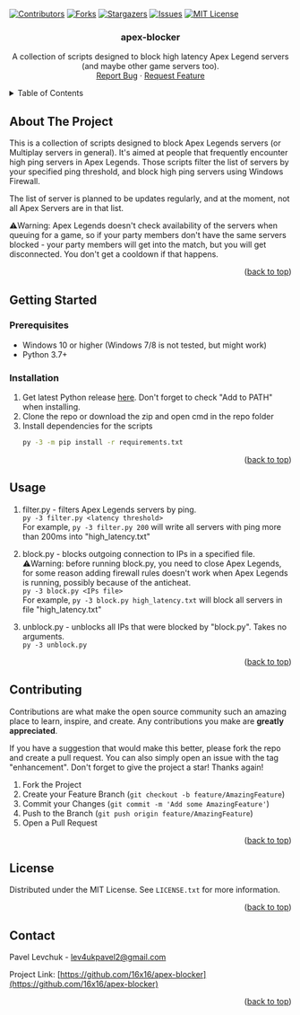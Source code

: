 <div id="top"></div>
<!-- PROJECT SHIELDS -->
<!--
*** I'm using markdown "reference style" links for readability.
*** Reference links are enclosed in brackets [ ] instead of parentheses ( ).
*** See the bottom of this document for the declaration of the reference variables
*** for contributors-url, forks-url, etc. This is an optional, concise syntax you may use.
*** https://www.markdownguide.org/basic-syntax/#reference-style-links
-->

[![Contributors][contributors-shield]][contributors-url]
[![Forks][forks-shield]][forks-url]
[![Stargazers][stars-shield]][stars-url]
[![Issues][issues-shield]][issues-url]
[![MIT License][license-shield]][license-url]

<div align="center">

<h3 align="center">apex-blocker</h3>

  <p align="center">
    A collection of scripts designed to block high latency Apex Legend servers (and maybe other game servers too).
    <br />
    <a href="https://github.com/16x16/apex-blocker/issues">Report Bug</a>
    ·
    <a href="https://github.com/16x16/apex-blocker/issues">Request Feature</a>
  </p>
</div>



<!-- TABLE OF CONTENTS -->
<details>
  <summary>Table of Contents</summary>
  <ol>
    <li>
      <a href="#about-the-project">About The Project</a>
    </li>
    <li>
      <a href="#getting-started">Getting Started</a>
      <ul>
        <li><a href="#prerequisites">Prerequisites</a></li>
        <li><a href="#installation">Installation</a></li>
      </ul>
    </li>
    <li><a href="#usage">Usage</a></li>
    <li><a href="#contributing">Contributing</a></li>
    <li><a href="#license">License</a></li>
    <li><a href="#contact">Contact</a></li>
  </ol>
</details>



<!-- ABOUT THE PROJECT -->
## About The Project

This is a collection of scripts designed to block Apex Legends servers (or Multiplay servers in general). It's aimed at people that frequently encounter high ping servers in Apex Legends. Those scripts filter the list of servers by your specified ping threshold, and block high ping servers using Windows Firewall.  

The list of server is planned to be updates regularly, and at the moment, not all Apex Servers are in that list.

⚠️Warning: Apex Legends doesn't check availability of the servers when queuing for a game, so if your party members don't have the same servers blocked - your party members will get into the match, but you will get disconnected. You don't get a cooldown if that happens.

<p align="right">(<a href="#top">back to top</a>)</p>


<!-- GETTING STARTED -->
## Getting Started

### Prerequisites
  
* Windows 10 or higher (Windows 7/8 is not tested, but might work)
* Python 3.7+

### Installation

1. Get latest Python release [here](https://www.python.org/downloads/). Don't forget to check "Add to PATH" when installing.
2. Clone the repo or download the zip and open cmd in the repo folder
3. Install dependencies for the scripts
   ```sh
   py -3 -m pip install -r requirements.txt
   ```

<p align="right">(<a href="#top">back to top</a>)</p>


<!-- USAGE EXAMPLES -->
## Usage

1. filter.py - filters Apex Legends servers by ping.  
`py -3 filter.py <latency threshold>`  
For example, `py -3 filter.py 200` will write all servers with ping more than 200ms into "high_latency.txt"

2. block.py - blocks outgoing connection to IPs in a specified file.  
⚠️Warning: before running block.py, you need to close Apex Legends, for some reason adding firewall rules doesn't work when Apex Legends is running, possibly because of the anticheat.  
`py -3 block.py <IPs file>`  
For example, `py -3 block.py high_latency.txt` will block all servers in file "high_latency.txt"

3. unblock.py - unblocks all IPs that were blocked by "block.py". Takes no arguments.  
`py -3 unblock.py`

<p align="right">(<a href="#top">back to top</a>)</p>


<!-- CONTRIBUTING -->
## Contributing

Contributions are what make the open source community such an amazing place to learn, inspire, and create. Any contributions you make are **greatly appreciated**.

If you have a suggestion that would make this better, please fork the repo and create a pull request. You can also simply open an issue with the tag "enhancement".
Don't forget to give the project a star! Thanks again!

1. Fork the Project
2. Create your Feature Branch (`git checkout -b feature/AmazingFeature`)
3. Commit your Changes (`git commit -m 'Add some AmazingFeature'`)
4. Push to the Branch (`git push origin feature/AmazingFeature`)
5. Open a Pull Request

<p align="right">(<a href="#top">back to top</a>)</p>



<!-- LICENSE -->
## License

Distributed under the MIT License. See `LICENSE.txt` for more information.

<p align="right">(<a href="#top">back to top</a>)</p>



<!-- CONTACT -->
## Contact

Pavel Levchuk - lev4ukpavel2@gmail.com

Project Link: [https://github.com/16x16/apex-blocker](https://github.com/16x16/apex-blocker)

<p align="right">(<a href="#top">back to top</a>)</p>


<!-- MARKDOWN LINKS & IMAGES -->
<!-- https://www.markdownguide.org/basic-syntax/#reference-style-links -->
[contributors-shield]: https://img.shields.io/github/contributors/16x16/apex-blocker.svg?style=for-the-badge
[contributors-url]: https://github.com/16x16/apex-blocker/graphs/contributors
[forks-shield]: https://img.shields.io/github/forks/16x16/apex-blocker.svg?style=for-the-badge
[forks-url]: https://github.com/16x16/apex-blocker/network/members
[stars-shield]: https://img.shields.io/github/stars/16x16/apex-blocker.svg?style=for-the-badge
[stars-url]: https://github.com/16x16/apex-blocker/stargazers
[issues-shield]: https://img.shields.io/github/issues/16x16/apex-blocker.svg?style=for-the-badge
[issues-url]: https://github.com/16x16/apex-blocker/issues
[license-shield]: https://img.shields.io/github/license/16x16/apex-blocker.svg?style=for-the-badge
[license-url]: https://github.com/16x16/apex-blocker/blob/master/LICENSE.txt
